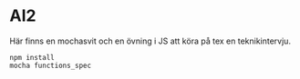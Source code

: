 # AI2

Här finns en mochasvit och en övning i JS att köra på tex en teknikintervju.

```
npm install
mocha functions_spec
```

